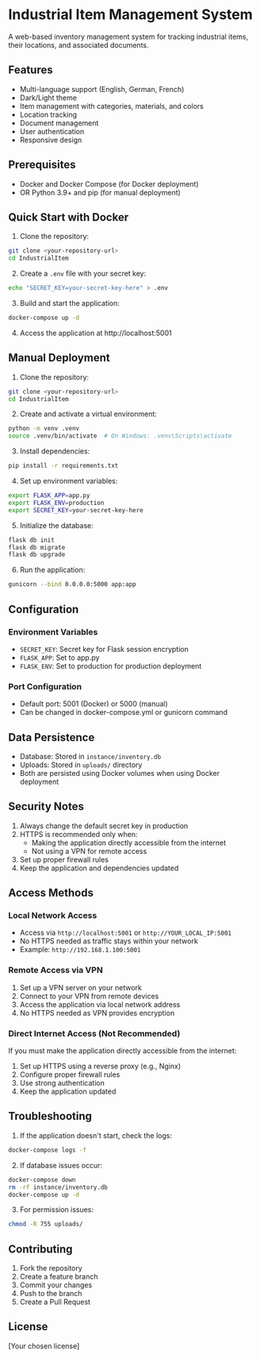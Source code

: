 # Industrial Item Management System

A web-based inventory management system for tracking industrial items, their locations, and associated documents.

## Features
- Multi-language support (English, German, French)
- Dark/Light theme
- Item management with categories, materials, and colors
- Location tracking
- Document management
- User authentication
- Responsive design

## Prerequisites
- Docker and Docker Compose (for Docker deployment)
- OR Python 3.9+ and pip (for manual deployment)

## Quick Start with Docker

1. Clone the repository:
```bash
git clone <your-repository-url>
cd IndustrialItem
```

2. Create a `.env` file with your secret key:
```bash
echo "SECRET_KEY=your-secret-key-here" > .env
```

3. Build and start the application:
```bash
docker-compose up -d
```

4. Access the application at http://localhost:5001

## Manual Deployment

1. Clone the repository:
```bash
git clone <your-repository-url>
cd IndustrialItem
```

2. Create and activate a virtual environment:
```bash
python -m venv .venv
source .venv/bin/activate  # On Windows: .venv\Scripts\activate
```

3. Install dependencies:
```bash
pip install -r requirements.txt
```

4. Set up environment variables:
```bash
export FLASK_APP=app.py
export FLASK_ENV=production
export SECRET_KEY=your-secret-key-here
```

5. Initialize the database:
```bash
flask db init
flask db migrate
flask db upgrade
```

6. Run the application:
```bash
gunicorn --bind 0.0.0.0:5000 app:app
```

## Configuration

### Environment Variables
- `SECRET_KEY`: Secret key for Flask session encryption
- `FLASK_APP`: Set to app.py
- `FLASK_ENV`: Set to production for production deployment

### Port Configuration
- Default port: 5001 (Docker) or 5000 (manual)
- Can be changed in docker-compose.yml or gunicorn command

## Data Persistence
- Database: Stored in `instance/inventory.db`
- Uploads: Stored in `uploads/` directory
- Both are persisted using Docker volumes when using Docker deployment

## Security Notes
1. Always change the default secret key in production
2. HTTPS is recommended only when:
   - Making the application directly accessible from the internet
   - Not using a VPN for remote access
3. Set up proper firewall rules
4. Keep the application and dependencies updated

## Access Methods

### Local Network Access
- Access via `http://localhost:5001` or `http://YOUR_LOCAL_IP:5001`
- No HTTPS needed as traffic stays within your network
- Example: `http://192.168.1.100:5001`

### Remote Access via VPN
1. Set up a VPN server on your network
2. Connect to your VPN from remote devices
3. Access the application via local network address
4. No HTTPS needed as VPN provides encryption

### Direct Internet Access (Not Recommended)
If you must make the application directly accessible from the internet:
1. Set up HTTPS using a reverse proxy (e.g., Nginx)
2. Configure proper firewall rules
3. Use strong authentication
4. Keep the application updated

## Troubleshooting
1. If the application doesn't start, check the logs:
```bash
docker-compose logs -f
```

2. If database issues occur:
```bash
docker-compose down
rm -rf instance/inventory.db
docker-compose up -d
```

3. For permission issues:
```bash
chmod -R 755 uploads/
```

## Contributing
1. Fork the repository
2. Create a feature branch
3. Commit your changes
4. Push to the branch
5. Create a Pull Request

## License
[Your chosen license] 